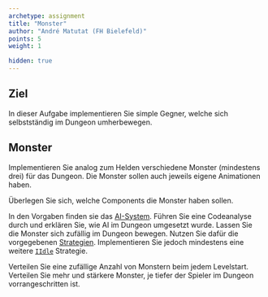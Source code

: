 ```yaml
---
archetype: assignment
title: "Monster"
author: "André Matutat (FH Bielefeld)"
points: 5
weight: 1

hidden: true
---
```


## Ziel

In dieser Aufgabe implementieren Sie simple Gegner, welche sich selbstständig im Dungeon umherbewegen.

## Monster

Implementieren Sie analog zum Helden verschiedene Monster (mindestens drei) für das Dungeon. Die Monster sollen auch jeweils eigene Animationen haben.

Überlegen Sie sich, welche Components die Monster haben sollen. 

In den Vorgaben finden sie das [AI-System](https://github.com/Programmiermethoden/Dungeon/blob/master/game/src/ecs/systems/AISystem.java). Führen Sie eine Codeanalyse durch und erklären Sie, wie AI im Dungeon umgesetzt wurde.
Lassen Sie die Monster sich zufällig im Dungeon bewegen. Nutzen Sie dafür die vorgegebenen [Strategien](https://github.com/Programmiermethoden/Dungeon/tree/master/game/src/ecs/components/ai). Implementieren Sie jedoch mindestens eine weitere [`IIdle`](https://github.com/Programmiermethoden/Dungeon/blob/master/game/src/ecs/components/ai/idle/IIdleAI.java) Strategie. 

Verteilen Sie eine zufällige Anzahl von Monstern beim jedem Levelstart. Verteilen Sie mehr und stärkere Monster, je tiefer der Spieler im Dungeon vorrangeschritten ist.
